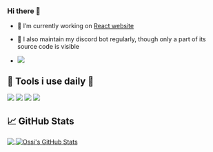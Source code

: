 ### Hi there 👋


 - 🔭 I’m currently working on <a href="https://ossi1801.github.io/"> React website </a>
 
 - 🤖 I also maintain my discord bot regularly, though only a part of its source code is visible 
 - ![](https://puu.sh/HdobO/2850ef806e.png)
 
 ## 📡 Tools i use daily 📡
![](https://img.shields.io/badge/OS-Linux-informational?style=flat&logo=linux&logoColor=white&color=2bbc8a)
![](https://img.shields.io/badge/OS-Windows-informational?style=flat&logo=windows&logoColor=white&color=2bbc8a)
![](https://img.shields.io/badge/Code-Python-informational?style=flat&logo=python&logoColor=white&color=2bbc8a)
![](https://img.shields.io/badge/Code-JavaScript-informational?style=flat&logo=javascript&logoColor=white&color=2bbc8a)


## &#x1f4c8; GitHub Stats
<a href="https://github.com/ossi1801/ossi1801">
<img align="center" src="https://github-readme-stats.vercel.app/api/top-langs/?username=ossi1801&title_color=ffffff&text_color=c9cacc&icon_color=2bbc8a&bg_color=1d1f21" />
 </a>
<a href="https://github.com/ossi1801/ossi1801">
<img align="center" src="https://github-readme-stats.vercel.app/api?username=ossi1801&show_icons=true&line_height=27&count_private=true&title_color=ffffff&text_color=c9cacc&icon_color=2bbc8a&bg_color=1d1f21" alt="Ossi's GitHub Stats" />
</a>
<!--
**ossi1801/ossi1801** is a ✨ _special_ ✨ repository because its `README.md` (this file) appears on your GitHub profile.

Here are some ideas to get you started:

-.
- 🌱 I’m currently learning ...
- 👯 I’m looking to collaborate on ...
- 🤔 I’m looking for help with ...
- 💬 Ask me about ...
- 📫 How to reach me: ...
- 😄 Pronouns: ...
- ⚡ Fun fact: ...
-->
